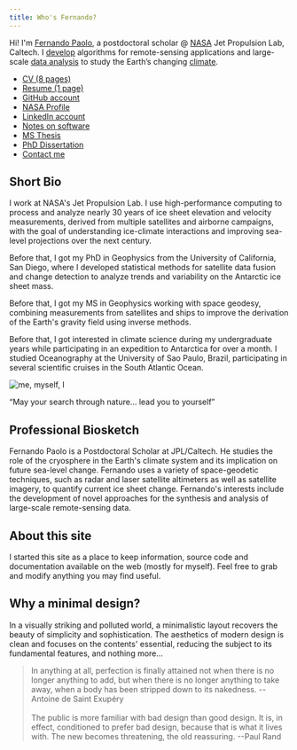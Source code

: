 ```yaml
---
title: Who's Fernando?
---
```


Hi! I'm [Fernando Paolo](https://science.jpl.nasa.gov/people/Serrano%20Paolo/), a postdoctoral scholar @ [NASA](https://www.jpl.nasa.gov/) Jet Propulsion Lab, Caltech. I [develop](https://github.com/fspaolo) algorithms for remote-sensing applications and large-scale [data analysis](https://www.sdsc.edu/News%20Items/PR20150420_antarctic_ice.html) to study the Earth’s changing [climate](http://science.sciencemag.org/content/early/2015/03/25/science.aaa0940).


- [CV (8 pages)](https://www.dropbox.com/s/in7nxestumaripg/Paolo-CV.pdf?dl=0)  
- [Resume (1 page)](https://www.dropbox.com/s/30ksqn2sks04u0s/Paolo-Resume.pdf?dl=0)  
- [GitHub account](https://github.com/fspaolo/)  
- [NASA Profile](https://science.jpl.nasa.gov/people/Serrano%20Paolo)  
- [LinkedIn account](//linkedin.com/in/fspaolo)  
- [Notes on software](https://gist.github.com/fspaolo/)  
- [MS Thesis](http://fspaolo.net/work/ms/)
- [PhD Dissertation](http://fspaolo.net/work/phd/)
- [Contact me](mailto:fspaolo@gmail.com)    


## Short Bio

I work at NASA's Jet Propulsion Lab. I use high-performance computing to process and analyze nearly 30 years of ice sheet elevation and velocity measurements, derived from multiple satellites and airborne campaigns, with the goal of understanding ice-climate interactions and improving sea-level projections over the next century.

Before that, I got my PhD in Geophysics from the University of California, San Diego, where I developed statistical methods for satellite data fusion and change detection to analyze trends and variability on the Antarctic ice sheet mass. 

Before that, I got my MS in Geophysics working with space geodesy, combining measurements from satellites and ships to improve the derivation of the Earth's gravity field using inverse methods. 

Before that, I got interested in climate science during my undergraduate years while participating in an expedition to Antarctica for over a month. I studied Oceanography at the University of Sao Paulo, Brazil, participating in several scientific cruises in the South Atlantic Ocean. 

![me, myself, I](/img/me_in_san_bernardino2.png)  

“May your search through nature... lead you to yourself”


## Professional Biosketch

Fernando Paolo is a Postdoctoral Scholar at JPL/Caltech. He studies the role of the cryosphere in the Earth's climate system and its implication on future sea-level change. Fernando uses a variety of space-geodetic techniques, such as radar and laser satellite altimeters as well as satellite imagery, to quantify current ice sheet change. Fernando's interests include the development of novel approaches for the synthesis and analysis of large-scale remote-sensing data.


## About this site

I started this site as a place to keep information, source code and documentation available on the web (mostly for myself). Feel free to grab and modify anything you may find useful.


## Why a minimal design?

In a visually striking and polluted world, a minimalistic layout recovers the beauty of simplicity and sophistication. The aesthetics of modern design is clean and focuses on the contents' essential, reducing the subject to its fundamental features, and nothing more...

> In anything at all, perfection is finally attained not when there is no longer anything to add, but when there is no longer anything to take away, when a body has been stripped down to its nakedness. --Antoine de Saint Exupéry  
> &nbsp;  
> The public is more familiar with bad design than good design. It is, in effect, conditioned to prefer bad design, because that is what it lives with. The new becomes threatening, the old reassuring.  --Paul Rand


